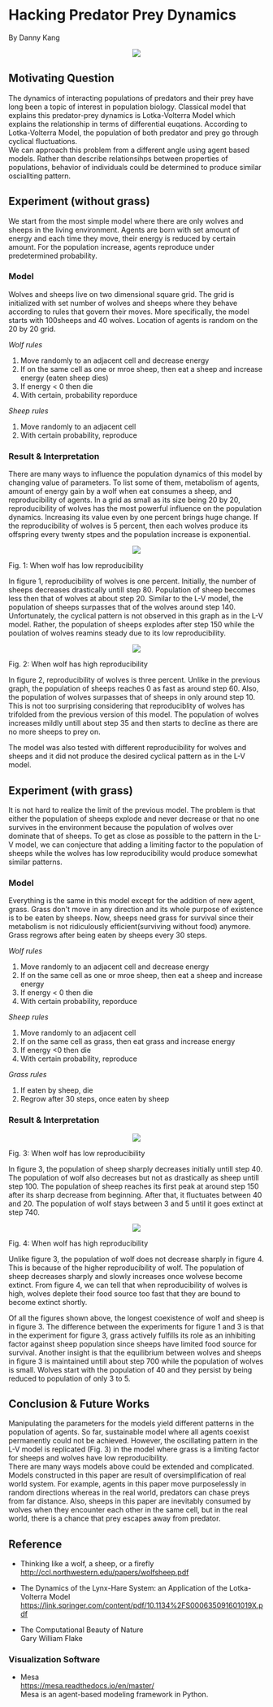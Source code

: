 # Hacking Predator Prey Dynamics
By Danny Kang </br>

<p align="center">
     <img src="https://github.com/kdy304g/HackingPredatorPreyDynamics/blob/master/images/0.jpg" />
</p>

## Motivating Question
The dynamics of interacting populations of predators and their prey have long been a topic of interest in population biology. Classical model that explains this predator-prey dynamics is Lotka-Volterra Model which explains the relationship in terms of differential euqations. According to Lotka-Volterra Model, the population of both predator and prey go through cyclical fluctuations. </br>
We can approach this problem from a different angle using agent based models. Rather than describe relationsihps between properties of populations, behavior of individuals could be determined to produce similar osciallting pattern. 

## Experiment (without grass)
We start from the most simple model where there are only wolves and sheeps in the living environment. Agents are born with set amount of energy and each time they move, their energy is reduced by certain amount. For the population increase, agents reproduce under predetermined probability. 

### Model
Wolves and sheeps live on two dimensional square grid. The grid is initialized with set number of wolves and sheeps where they behave according to rules that govern their moves. More specifically, the model starts with 100sheeps and 40 wolves. Location of agents is random on the 20 by 20 grid.</br>

*Wolf rules* </br>
1. Move randomly to an adjacent cell and decrease energy
2. If on the same cell as one or mroe sheep, then eat a sheep and increase energy (eaten sheep dies)
3. If energy < 0 then die
4. With certain, probability reporduce

*Sheep rules* </br>
1. Move randomly to an adjacent cell
2. With certain probability, reproduce

### Result & Interpretation
There are many ways to influence the population dynamics of this model by changing value of parameters. To list some of them, metabolism of agents, amount of energy gain by a wolf when eat consumes a sheep, and reproducibility of agents. In a grid as small as its size being 20 by 20, reproducibility of wolves has the most powerful influence on the population dynamics. Increasing its value even by one percent brings huge change. If the reproducibility of wolves is 5 percent, then each wolves produce its offspring every twenty stpes and the population increase is exponential. </br>
<p align="center">
     <img src="https://github.com/kdy304g/HackingPredatorPreyDynamics/blob/master/images/1.png" />
     <figcaption>Fig. 1: When wolf has low reproducibility</figcaption>
</p>
In figure 1, reproducibility of wolves is one percent. Initially, the number of sheeps decreases drastically untill step 80. Population of sheep becomes less then that of wolves at about step 20. Similar to the L-V model, the population of sheeps surpasses that of the wolves around step 140. Unfortunately, the cyclical pattern is not observed in this graph as in the L-V model. Rather, the population of sheeps explodes after step 150 while the poulation of wolves reamins steady due to its low reproducibility. </br>

<p align="center">
   <img src="https://github.com/kdy304g/HackingPredatorPreyDynamics/blob/master/images/2.png" />
   <figcaption>Fig. 2: When wolf has high reproducibility</figcaption>
</p>
In figure 2, reproducibility of wolves is three percent. Unlike in the previous graph, the population of sheeps reaches 0 as fast as around step 60. Also, the population of wolves surpasses that of sheeps in only around step 10. This is not too surprising considering that reproduciblity of wolves has trifolded from the previous version of this model. The population of wolves increases mildly untill about step 35 and then starts to decline as there are no more sheeps to prey on. </br>

The model was also tested with different reproducibility for wolves and sheeps and it did not produce the desired cyclical pattern as in the L-V model. 

## Experiment (with grass)
It is not hard to realize the limit of the previous model. The problem is that either the population of sheeps explode and never decrease or that no one survives in the environment because the population of wolves over dominate that of sheeps. To get as close as possible to the pattern in the L-V model, we can conjecture that adding a limiting factor to the population of sheeps while the wolves has low reproducibility would produce somewhat similar patterns. 

### Model
Everything is the same in this model except for the addition of new agent, grass. Grass don't move in any direction and its whole purpose of existence is to be eaten by sheeps. Now, sheeps need grass for survival since their metabolism is not ridiculously efficient(surviving without food) anymore. Grass regrows after being eaten by sheeps every 30 steps. </br>

*Wolf rules* </br>
1. Move randomly to an adjacent cell and decrease energy
2. If on the same cell as one or mroe sheep, then eat a sheep and increase energy
3. If energy < 0 then die
4. With certain probability, reporduce

*Sheep rules* </br>
1. Move randomly to an adjacent cell
2. If on the same cell as grass, then eat grass and increase energy
3. If energy <0 then die
3. With certain probability, reproduce

*Grass rules* </br>
1. If eaten by sheep, die
2. Regrow after 30 steps, once eaten by sheep

### Result & Interpretation
<p align="center">
     <img src="https://github.com/kdy304g/HackingPredatorPreyDynamics/blob/master/images/3.png" />
     <figcaption>Fig. 3: When wolf has low reproducibility</figcaption>
</p>
In figure 3, the population of sheep sharply decreases initially untill step 40. The population of wolf also decreases but not as drastically as sheep untill step 100. The population of sheep reaches its first peak at around step 150 after its sharp decrease from beginning. After that, it fluctuates between 40 and 20. The population of wolf stays between 3 and 5 until it goes extinct at step 740. </br>

<p align="center">
     <img src="https://github.com/kdy304g/HackingPredatorPreyDynamics/blob/master/images/4.png" />
     <figcaption>Fig. 4: When wolf has high reproducibility</figcaption>
</p>
Unlike figure 3, the population of wolf does not decrease sharply in figure 4. This is because of the higher reproducibility of wolf. The population of sheep decreases sharply and slowly increases once wolvese become extinct. From figure 4, we can tell that when reproducibility of wolves is high, wolves deplete their food source too fast that they are bound to become extinct shortly. </br>

Of all the figures shown above, the longest coexistence of wolf and sheep is in figure 3. The difference between the experiments for figure 1 and 3 is that in the experiment for figure 3, grass actively fulfills its role as an inhibiting factor against sheep population since sheeps have limited food source for survival. Another insight is that the equilibrium between wolves and sheeps in figure 3 is maintained untill about step 700 while the population of wolves is small. Wolves start with the population of 40 and they persist by being reduced to population of only 3 to 5. 

## Conclusion & Future Works
Manipulating the parameters for the models yield different patterns in the population of agents. So far, sustainable model where all agents coexist permanently could not be achieved. However, the oscillating pattern in the L-V model is replicated (Fig. 3) in the model where grass is a limiting factor for sheeps and wolves have low reproducibility. </br>
There are many ways models above could be extended and complicated. Models constructed in this paper are result of oversimplification of real world system. For example, agents in this paper move purposelessly in random directions whereas in the real world, predators can chase preys from far distance. Also, sheeps in this paper are inevitably consumed by wolves when they encounter each other in the same cell, but in the real world, there is a chance that prey escapes away from predator. 


## Reference
* Thinking like a wolf, a sheep, or a firefly </br>
http://ccl.northwestern.edu/papers/wolfsheep.pdf </br>

* The Dynamics of the Lynx-Hare System: an Application of the Lotka-Volterra Model
https://link.springer.com/content/pdf/10.1134%2FS000635091601019X.pdf </br>

* The Computational Beauty of Nature </br>
Gary William Flake

### Visualization Software
* Mesa </br>
https://mesa.readthedocs.io/en/master/ </br>
Mesa is an agent-based modeling framework in Python. 
